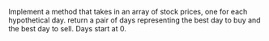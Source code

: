 Implement a method that takes in an array of stock prices, one for each hypothetical day. return a pair of days representing the best day to buy and the best day to sell. Days start at 0. 
